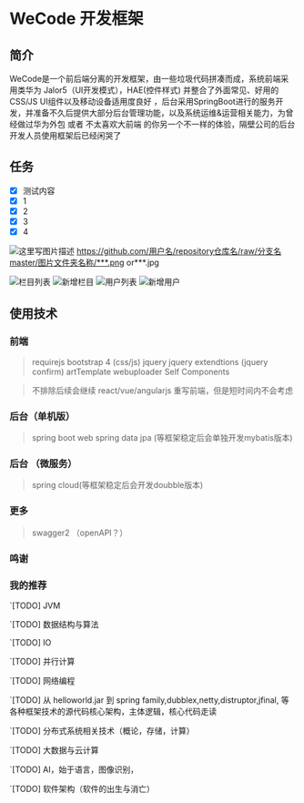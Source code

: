 # WeCode 开发框架

## 简介
WeCode是一个前后端分离的开发框架，由一些垃圾代码拼凑而成，系统前端采用类华为 Jalor5（UI开发模式），HAE(控件样式) 并整合了外面常见、好用的CSS/JS UI组件以及移动设备适用度良好 ，后台采用SpringBoot进行的服务开发，并准备不久后提供大部分后台管理功能，以及系统运维&运营相关能力，为曾经做过华为外包 或者 不太喜欢大前端 的你另一个不一样的体验，隔壁公司的后台开发人员使用框架后已经闲哭了

## 任务
- [x] 测试内容
- [x] 1
- [x] 2
- [x] 3
- [x] 4

![这里写图片描述](http://...)
https://github.com/用户名/repository仓库名/raw/分支名master/图片文件夹名称/***.png or***.jpg

![栏目列表](https://github.com/is-m/wecode/blob/master/images/catelog_1.png)
![新增栏目](https://github.com/is-m/wecode/blob/master/images/catelog_2.png)
![用户列表](https://github.com/is-m/wecode/blob/master/images/user_1.png)
![新增用户](https://github.com/is-m/wecode/blob/master/images/user_2.png)


## 使用技术

### 前端
> requirejs
> bootstrap 4 (css/js)
> jquery 
> jquery extendtions (jquery confirm)
> artTemplate
> webuploader
> Self Components

> 不排除后续会继续 react/vue/angularjs 重写前端，但是短时间内不会考虑

### 后台（单机版）

> spring boot web
> spring data jpa (等框架稳定后会单独开发mybatis版本)

### 后台 （微服务）
> spring cloud(等框架稳定后会开发doubble版本)

### 更多
> swagger2 （openAPI？）

### 鸣谢



### 我的推荐

`[TODO] JVM 

`[TODO] 数据结构与算法

`[TODO] IO

`[TODO] 并行计算

`[TODO] 网络编程

`[TODO] 从 helloworld.jar 到 spring family,dubblex,netty,distruptor,jfinal, 等各种框架技术的源代码核心架构，主体逻辑，核心代码走读

`[TODO] 分布式系统相关技术（概论，存储，计算）

`[TODO] 大数据与云计算

`[TODO] AI，始于语言，图像识别，

`[TODO] 软件架构（软件的出生与消亡）



